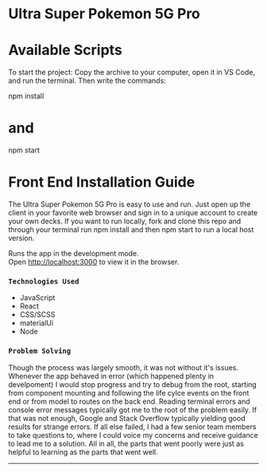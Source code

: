 # Ultra Super Pokemon 5G Pro

# Available Scripts
To start the project: Copy the archive to your computer, open it in VS Code, and run the terminal. Then write the commands:

npm install

# and

npm start

# Front End Installation Guide

The Ultra Super Pokemon 5G Pro is easy to use and run. Just open up the client in your favorite web browser and sign in to a unique account to create your own decks. If you want to run locally, fork and clone this repo and through your terminal run npm install and then npm start to run a local host version.

Runs the app in the development mode.\
Open [http://localhost:3000](http://localhost:3000) to view it in the browser.


### `Technologies Used`
- JavaScript
- React
- CSS/SCSS
- materialUi
- Node

### `Problem Solving`
Though the process was largely smooth, it was not without it's issues. Whenever the app behaved in error (which happened plenty in develpoment) I would stop progress and try to debug from the root, starting from component mounting and following the life cylce events on the front end or from model to routes on the back end. Reading terminal errors and console error messages typically got me to the root of the problem easily. If that was not enough, Google and Stack Overflow typically yielding good results for strange errors. If all else failed, I had a few senior team members to take questions to, where I could voice my concerns and receive guidance to lead me to a solution. All in all, the parts that went poorly were just as helpful to learning as the parts that went well.

--------------------------------------------------------------